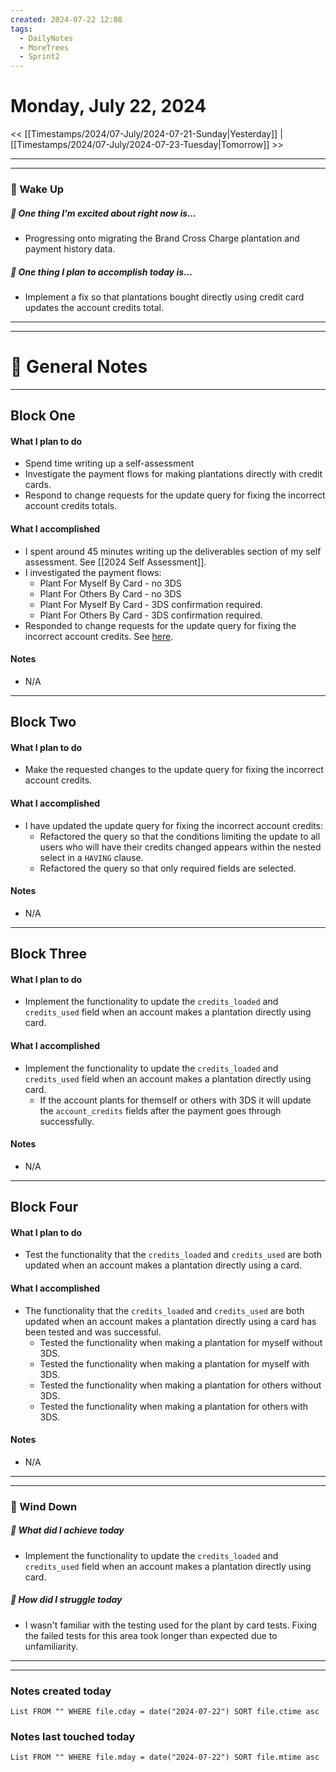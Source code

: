 ```yaml
---
created: 2024-07-22 12:08
tags:
  - DailyNotes
  - MoreTrees
  - Sprint2
---
```




#  Monday, July 22, 2024

<< [[Timestamps/2024/07-July/2024-07-21-Sunday|Yesterday]] | [[Timestamps/2024/07-July/2024-07-23-Tuesday|Tomorrow]] >>

---
---
### 📅 Wake Up
##### 🙌 One thing I'm excited about right now is...
- Progressing onto migrating the Brand Cross Charge plantation and payment history data.

##### 🚀 One thing I plan to accomplish today is...
-  Implement a fix so that plantations bought directly using credit card updates the account credits total.

---
---
# 📝 General Notes
---

## Block One
#### What I plan to do
- Spend time writing up a self-assessment
- Investigate the payment flows for making plantations directly with credit cards.
- Respond to change requests for the update query for fixing the incorrect account credits totals.
#### What I accomplished
- I spent around 45 minutes writing up the deliverables section of my self assessment. See [[2024 Self Assessment]].
- I investigated the payment flows:
	- Plant For Myself By Card - no 3DS
	- Plant For Others By Card - no 3DS
	- Plant For Myself By Card - 3DS confirmation required.
	- Plant For Others By Card - 3DS confirmation required.
- Responded to change requests for the update query for fixing the incorrect account credits. See [here](https://github.com/THG-More-Trees/mt-transaction-management-service/pull/487).
#### Notes
- N/A
---
## Block Two
#### What I plan to do
- Make the requested changes to the update query for fixing the incorrect account credits.
#### What I accomplished
- I have updated the update query for fixing the incorrect account credits:
	- Refactored the query so that the conditions limiting the update to all users who will have their credits changed appears within the nested select in a `HAVING` clause.
	- Refactored the query so that only required fields are selected.
#### Notes
- N/A
---
## Block Three
#### What I plan to do
- Implement the functionality to update the `credits_loaded` and `credits_used` field when an account makes a plantation directly using card.
#### What I accomplished
- Implement the functionality to update the `credits_loaded` and `credits_used` field when an account makes a plantation directly using card.
	- If the account plants for themself or others with 3DS it will update the `account_credits` fields after the payment goes through successfully.
#### Notes
- N/A
---
## Block Four
#### What I plan to do
- Test the functionality that the `credits_loaded` and `credits_used` are both updated when an account makes a plantation directly using a card.
#### What I accomplished
- The functionality that the `credits_loaded` and `credits_used` are both updated when an account makes a plantation directly using a card has been tested and was successful.
	- Tested the functionality when making a plantation for myself without 3DS.
	- Tested the functionality when making a plantation for myself with 3DS.
	- Tested the functionality when making a plantation for others without 3DS.
	- Tested the functionality when making a plantation for others with 3DS.
#### Notes
- N/A

---
---
### 📅 Wind Down
##### 🙌 What did I achieve today
- Implement the functionality to update the `credits_loaded` and `credits_used` field when an account makes a plantation directly using card.

##### 🚀 How did I struggle today
* I wasn't familiar with the testing used for the plant by card tests. Fixing the failed tests for this area took longer than expected due to unfamiliarity.

---
---
### Notes created today
```dataview
List FROM "" WHERE file.cday = date("2024-07-22") SORT file.ctime asc
```

### Notes last touched today
```dataview
List FROM "" WHERE file.mday = date("2024-07-22") SORT file.mtime asc
```